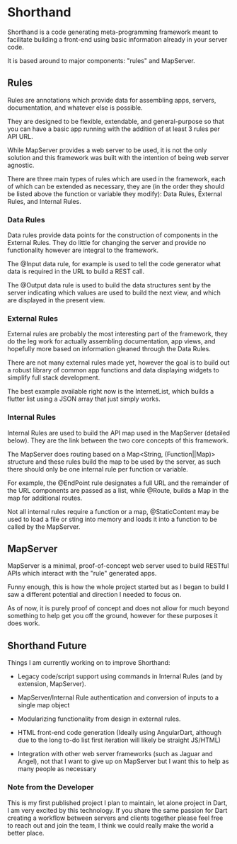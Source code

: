 # Shorthand

Shorthand is a code generating meta-programming framework meant to facilitate building a front-end using basic information already in your server code.

It is based around to major components: "rules" and MapServer.

## Rules

Rules are annotations which provide data for assembling apps, servers, documentation, and whatever else is possible.

They are designed to be flexible, extendable, and general-purpose so that you can have a basic app running with the addition of at least 3 rules per API URL.

While MapServer provides a web server to be used, it is not the only solution and this framework was built with the intention of being web server agnostic.

There are three main types of rules which are used in the framework, each of which can be extended as necessary, they are (in the order they should be listed above the function or variable they modify): Data Rules, External Rules, and Internal Rules.

### Data Rules

Data rules provide data points for the construction of components in the External Rules. They do little for changing the server and provide no functionality however are integral to the framework.

The @Input data rule, for example is used to tell the code generator what data is required in the URL to build a REST call.

The @Output data rule is used to build the data structures sent by the server indicating which values are used to build the next view, and which are displayed in the present view.

### External Rules

External rules are probably the most interesting part of the framework, they do the leg work for actually assembling documentation, app views, and hopefully more based on information gleaned through the Data Rules.

There are not many external rules made yet, however the goal is to build out a robust library of common app functions and data displaying widgets to simplify full stack development.

The best example available right now is the InternetList, which builds a flutter list using a JSON array that just simply works.

### Internal Rules

Internal Rules are used to build the API map used in the MapServer (detailed below). They are the link between the two core concepts of this framework.

The MapServer does routing based on a Map<String, (Function||Map)> structure and these rules build the map to be used by the server, as such there should only be one internal rule per function or variable.

For example, the @EndPoint rule designates a full URL and the remainder of the URL components are passed as a list, while @Route, builds a Map in the map for additional routes.

Not all internal rules require a function or a map, @StaticContent may be used to load a file or sting into memory and loads it into a function to be called by the MapServer.

## MapServer

MapServer is a minimal, proof-of-concept web server used to build RESTful APIs which interact with the "rule" generated apps.

Funny enough, this is how the whole project started but as I began to build I saw a different potential and direction I needed to focus on.

As of now, it is purely proof of concept and does not allow for much beyond something to help get you off the ground, however for these purposes it does work.

## Shorthand Future

Things I am currently working on to improve Shorthand:

- Legacy code/script support using commands in Internal Rules (and by extension, MapServer).

- MapServer/Internal Rule authentication and conversion of inputs to a single map object

- Modularizing functionality from design in external rules. 

- HTML front-end code generation (Ideally using AngularDart, although due to the long to-do list first iteration will likely be straight JS/HTML)

- Integration with other web server frameworks (such as Jaguar and Angel), not that I want to give up on MapServer but I want this to help as many people as necessary

### Note from the Developer

This is my first published project I plan to maintain, let alone project in Dart, I am very excited by this technology. If you share the same passion for Dart creating a workflow between servers and clients together please feel free to reach out and join the team, I think we could really make the world a better place.